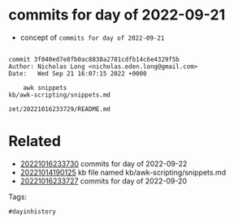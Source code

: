 # commits for day of 2022-09-21

- concept of `commits for day of 2022-09-21`

```

commit 3f040ed7e8fb0ac8838a2781cdfb14c6e4329f5b
Author: Nicholas Long <nicholas.eden.long@gmail.com>
Date:   Wed Sep 21 16:07:15 2022 +0000

    awk snippets
kb/awk-scripting/snippets.md
```

` zet/20221016233729/README.md `

# Related

- [20221016233730](/zet/20221016233730/README.md) commits for day of 2022-09-22
- [20221014190125](/zet/20221014190125/README.md) kb file named kb/awk-scripting/snippets.md
- [20221016233727](/zet/20221016233727/README.md) commits for day of 2022-09-20

Tags:

    #dayinhistory
